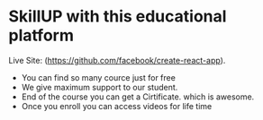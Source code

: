 # SkillUP with this educational platform

Live Site:  (https://github.com/facebook/create-react-app).

* You can find so many cource just for free
* We  give maximum support to our student.
* End of the course you can get a Cirtificate. which is awesome. 
* Once you enroll you can access videos for life time
